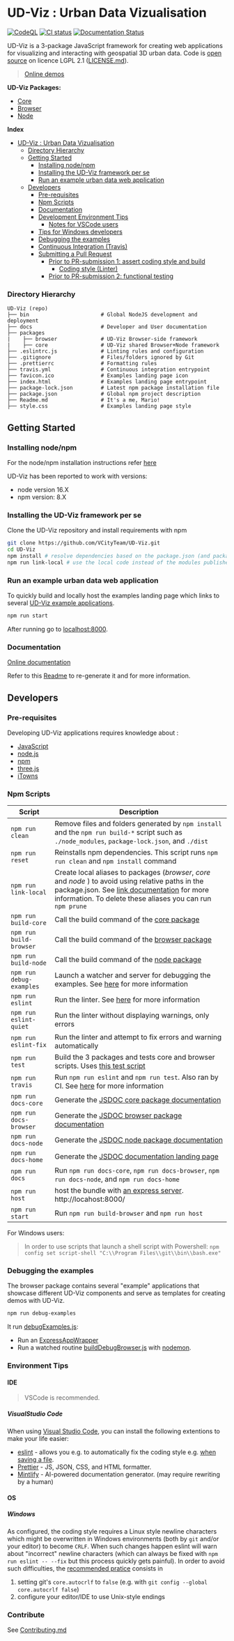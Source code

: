# UD-Viz : Urban Data Vizualisation

[![CodeQL](https://github.com/VCityTeam/UD-Viz/actions/workflows/codeql-analysis.yml/badge.svg)](https://github.com/VCityTeam/UD-Viz/actions/workflows/codeql-analysis.yml)
[![CI status](https://travis-ci.com/VCityTeam/UD-Viz.svg?branch=master)](https://app.travis-ci.com/github/VCityTeam/UD-Viz)
[![Documentation Status](https://readthedocs.org/projects/ansicolortags/badge/?version=latest)](http://vcityteam.github.io/UD-Viz/html/index.html)

UD-Viz is a 3-package JavaScript framework for creating web applications for visualizing and interacting with geospatial 3D urban data. Code is [open source](https://en.wikipedia.org/wiki/Open_source?useskin=vector) on licence LGPL 2.1 ([LICENSE.md](./LICENSE.md)).

> [Online demos](https://projet.liris.cnrs.fr/vcity/demos/)

**UD-Viz Packages:**

- [Core](./packages/core/Readme.md)
- [Browser](./packages/browser/Readme.md)
- [Node](./packages/node/Readme.md)

**Index**

- [UD-Viz : Urban Data Vizualisation](#ud-viz--urban-data-vizualisation)
  - [Directory Hierarchy](#directory-hierarchy)
  - [Getting Started](#getting-started)
    - [Installing node/npm](#installing-nodenpm)
    - [Installing the UD-Viz framework per se](#installing-the-ud-viz-framework-per-se)
    - [Run an example urban data web application](#run-an-example-urban-data-web-application)
  - [Developers](#developers)
    - [Pre-requisites](#pre-requisites)
    - [Npm Scripts](#npm-scripts)
    - [Documentation](#documentation)
    - [Development Environment Tips](#development-environment-tips)
      - [Notes for VSCode users](#notes-for-vscode-users)
    - [Tips for Windows developers](#tips-for-windows-developers)
    - [Debugging the examples](#debugging-the-examples)
    - [Continuous Integration (Travis)](#continuous-integration-travis)
    - [Submitting a Pull Request](#submitting-a-pull-request)
      - [Prior to PR-submission 1: assert coding style and build](#prior-to-pr-submission-1-assert-coding-style-and-build)
        - [Coding style (Linter)](#coding-style-linter)
      - [Prior to PR-submission 2: functional testing](#prior-to-pr-submission-2-functional-testing)

### Directory Hierarchy

```
UD-Viz (repo)
├── bin                       # Global NodeJS development and deployment
├── docs                      # Developer and User documentation
├── packages
|    ├── browser              # UD-Viz Browser-side framework
|    ├── core                 # UD-Viz shared Browser+Node framework
├── .eslintrc.js              # Linting rules and configuration
├── .gitignore                # Files/folders ignored by Git
├── .prettierrc               # Formatting rules
├── travis.yml                # Continuous integration entrypoint
├── favicon.ico               # Examples landing page icon
├── index.html                # Examples landing page entrypoint
├── package-lock.json         # Latest npm package installation file
├── package.json              # Global npm project description
├── Readme.md                 # It's a me, Mario!
├── style.css                 # Examples landing page style
```

## Getting Started

### Installing node/npm

For the node/npm installation instructions refer [here](https://github.com/VCityTeam/UD-SV/blob/master/Tools/ToolNpm.md)

UD-Viz has been reported to work with versions:

- node version 16.X
- npm version: 8.X

### Installing the UD-Viz framework per se

Clone the UD-Viz repository and install requirements with npm

```bash
git clone https://github.com/VCityTeam/UD-Viz.git
cd UD-Viz
npm install # resolve dependencies based on the package.json (and package-lock.json if it exists)
npm run link-local # use the local code instead of the modules published on npm
```

### Run an example urban data web application

To quickly build and locally host the examples landing page which links to several [UD-Viz example applications](./packages/browser/examples/).

```bash
npm run start
```

After running go to [localhost:8000](http://localhost:8000).

### Documentation

[Online documentation](https://vcityteam.github.io/UD-Viz/html/index.html)

Refer to this [Readme](./docs/Readme.md) to re-generate it and for more information.

## Developers

### Pre-requisites

Developing UD-Viz applications requires knowledge about :

- [JavaScript](https://developer.mozilla.org/en-US/docs/Web/javascript)
- [node.js](https://en.wikipedia.org/wiki/Node.js)
- [npm](<https://en.wikipedia.org/wiki/Npm_(software)>)
- [three.js](https://threejs.org/)
- [iTowns](http://www.itowns-project.org)

### Npm Scripts

| Script                   | Description                                                                                                                                                                                                                                                         |
| ------------------------ | ------------------------------------------------------------------------------------------------------------------------------------------------------------------------------------------------------------------------------------------------------------------- |
| `npm run clean`          | Remove files and folders generated by `npm install` and the `npm run build-*` script such as `./node_modules`, `package-lock.json`, and `./dist`                                                                                                                    |
| `npm run reset`          | Reinstalls npm dependencies. This script runs `npm run clean` and `npm install` command                                                                                                                                                                             |
| `npm run link-local`     | Create local aliases to packages (_browser_, _core_ and _node_ ) to avoid using relative paths in the package.json. See [link documentation](https://docs.npmjs.com/cli/v6/commands/npm-link) for more information. To delete these aliases you can run `npm prune` |
| `npm run build-core`     | Call the build command of the [core package](./packages/core/Readme.md#npmscripttodo)                                                                                                                                                                               |
| `npm run build-browser`  | Call the build command of the [browser package](./packages/browser/Readme.md#npmscripttodo)                                                                                                                                                                         |
| `npm run build-node`     | Call the build command of the [node package](./packages/node/Readme.md#npmscripttodo)                                                                                                                                                                               |
| `npm run debug-examples` | Launch a watcher and server for debugging the examples. See [here](#debugging-the-examples) for more information                                                                                                                                                    |
| `npm run eslint`         | Run the linter. See [here](#coding-style-linter) for more information                                                                                                                                                                                               |
| `npm run eslint-quiet`   | Run the linter without displaying warnings, only errors                                                                                                                                                                                                             |
| `npm run eslint-fix`     | Run the linter and attempt to fix errors and warning automatically                                                                                                                                                                                                  |
| `npm run test`           | Build the 3 packages and tests core and browser scripts. Uses [this test script](./bin/test.js)                                                                                                                                                                     |
| `npm run travis`         | Run `npm run eslint` and `npm run test`. Also ran by CI. See [here](#continuous-integration-travis) for more information                                                                                                                                            |
| `npm run docs-core`      | Generate the [JSDOC core package documentation](./docs/jsdocConfig/jsdoc.core.json)                                                                                                                                                                                 |
| `npm run docs-browser`   | Generate the [JSDOC browser package documentation](./docs/jsdocConfig/jsdoc.browser.json)                                                                                                                                                                           |
| `npm run docs-node`      | Generate the [JSDOC node package documentation](./docs/jsdocConfig/jsdoc.node.json)                                                                                                                                                                                 |
| `npm run docs-home`      | Generate the [JSDOC documentation landing page](./docs/jsdocConfig/jsdoc.home.json)                                                                                                                                                                                 |
| `npm run docs`           | Run `npm run docs-core`, `npm run docs-browser`, `npm run docs-node`, and `npm run docs-home`                                                                                                                                                                       |
| `npm run host`           | host the bundle with [an express server](./bin/host.js). <br>http://locahost:8000/                                                                                                                                                                                  |
| `npm run start`          | Run `npm run build-browser` and `npm run host`                                                                                                                                                                                                                      |

For Windows users:

> In order to use scripts that launch a shell script with Powershell: `npm config set script-shell "C:\\Program Files\\git\\bin\\bash.exe"`

### Debugging the examples

The browser package contains several "example" applications that showcase different UD-Viz components and serve as templates for creating demos with UD-Viz.

```bash
npm run debug-examples
```

It run [debugExamples.js](./bin/debugExamples.js):

- Run an [ExpressAppWrapper](./packages/node/src/ExpressAppWrapper.js)
- Run a watched routine [buildDebugBrowser.js](./bin/buildDebugBrowser.js) with [nodemon](https://www.npmjs.com/package/nodemon).

### Environment Tips

#### IDE

> VSCode is recommended.

##### VisualStudio Code

When using [Visual Studio Code](https://code.visualstudio.com/), you can install the following extentions to make your life easier:

- [eslint](https://www.digitalocean.com/community/tutorials/linting-and-formatting-with-eslint-in-vs-code) - allows you e.g. to automatically fix the coding style e.g. [when saving a file](https://www.digitalocean.com/community/tutorials/linting-and-formatting-with-eslint-in-vs-code).
- [Prettier](https://prettier.io/) - JS, JSON, CSS, and HTML formatter.
- [Mintlify](https://marketplace.visualstudio.com/items?itemName=mintlify.document) - AI-powered documentation generator. (may require rewriting by a human)

#### OS

##### Windows

As configured, the coding style requires a Linux style newline characters which might be overwritten in Windows environments
(both by `git` and/or your editor) to become `CRLF`. When such changes happen eslint will warn about "incorrect" newline characters
(which can always be fixed with `npm run eslint -- --fix` but this process quickly gets painful).
In order to avoid such difficulties, the [recommended pratice](https://stackoverflow.com/questions/1967370/git-replacing-lf-with-crlf)
consists in

1.  setting git's `core.autocrlf` to `false` (e.g. with `git config --global core.autocrlf false`)
2.  configure your editor/IDE to use Unix-style endings

### Contribute

See [Contributing.md](./Contributing.md)
